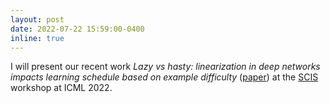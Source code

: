 ```yaml
---
layout: post
date: 2022-07-22 15:59:00-0400
inline: true
---
```


I will present our recent work _Lazy vs hasty: linearization in deep networks impacts learning schedule based on example difficulty_ ([paper](/assets/pdf/lazy_vs_hasty_icml_scis_2022.pdf)) at the [SCIS](https://sites.google.com/view/scis-workshop/home) workshop at ICML 2022.